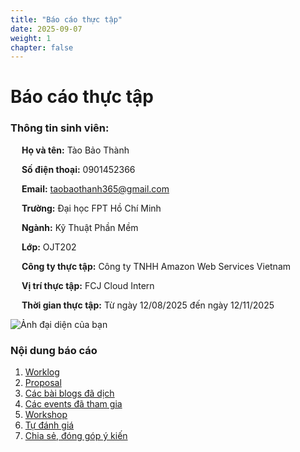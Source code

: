 ```yaml
---
title: "Báo cáo thực tập"
date: 2025-09-07
weight: 1
chapter: false
---
```


# Báo cáo thực tập
### Thông tin sinh viên:
&emsp; **Họ và tên:** Tào Bảo Thành

&emsp; **Số điện thoại:** 0901452366

&emsp; **Email:**   taobaothanh365@gmail.com

&emsp; **Trường:** Đại học FPT Hồ Chí Minh

&emsp; **Ngành:** Kỹ Thuật Phần Mềm

&emsp; **Lớp:** OJT202

&emsp; **Công ty thực tập:** Công ty TNHH Amazon Web Services Vietnam

&emsp; **Vị trí thực tập:** FCJ Cloud Intern

&emsp; **Thời gian thực tập:** Từ ngày 12/08/2025 đến ngày 12/11/2025

![Ảnh đại diện của bạn](/images/baothanh.jpg)



### Nội dung báo cáo

1.  [Worklog](1-Worklog/)
2.  [Proposal](2-Proposal/)
3.  [Các bài blogs đã dịch](3-BlogsTranslated/)
4.  [Các events đã tham gia](4-EventParticipated/)
5.  [Workshop](5-Workshop/)
6.  [Tự đánh giá](6-Self-evaluation/)
7.  [Chia sẻ, đóng góp ý kiến](7-Feedback/)
